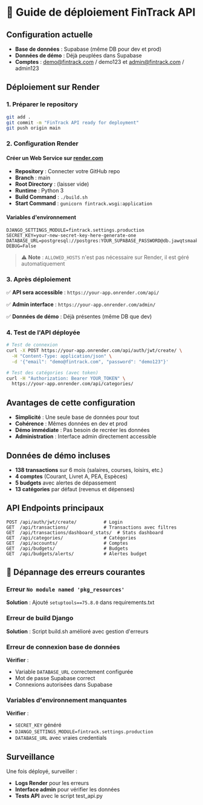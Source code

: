 # 🚀 Guide de déploiement FinTrack API

## Configuration actuelle

- **Base de données** : Supabase (même DB pour dev et prod)
- **Données de démo** : Déjà peuplées dans Supabase
- **Comptes** : demo@fintrack.com / demo123 et admin@fintrack.com / admin123

## Déploiement sur Render

### 1. Préparer le repository

```bash
git add .
git commit -m "FinTrack API ready for deployment"
git push origin main
```

### 2. Configuration Render

#### Créer un Web Service sur [render.com](https://render.com)

- **Repository** : Connecter votre GitHub repo
- **Branch** : main
- **Root Directory** : (laisser vide)
- **Runtime** : Python 3
- **Build Command** : `./build.sh`
- **Start Command** : `gunicorn fintrack.wsgi:application`

#### Variables d'environnement

```env
DJANGO_SETTINGS_MODULE=fintrack.settings.production
SECRET_KEY=your-new-secret-key-here-generate-one
DATABASE_URL=postgresql://postgres:YOUR_SUPABASE_PASSWORD@db.jawqtsmaakoleszqyoeb.supabase.co:5432/postgres
DEBUG=False
```

> ⚠️ **Note** : `ALLOWED_HOSTS` n'est pas nécessaire sur Render, il est géré automatiquement

### 3. Après déploiement

✅ **API sera accessible** : `https://your-app.onrender.com/api/`

✅ **Admin interface** : `https://your-app.onrender.com/admin/`

✅ **Données de démo** : Déjà présentes (même DB que dev)

### 4. Test de l'API déployée

```bash
# Test de connexion
curl -X POST https://your-app.onrender.com/api/auth/jwt/create/ \
  -H "Content-Type: application/json" \
  -d '{"email": "demo@fintrack.com", "password": "demo123"}'

# Test des catégories (avec token)
curl -H "Authorization: Bearer YOUR_TOKEN" \
  https://your-app.onrender.com/api/categories/
```

## Avantages de cette configuration

- **Simplicité** : Une seule base de données pour tout
- **Cohérence** : Mêmes données en dev et prod
- **Démo immédiate** : Pas besoin de recréer les données
- **Administration** : Interface admin directement accessible

## Données de démo incluses

- **138 transactions** sur 6 mois (salaires, courses, loisirs, etc.)
- **4 comptes** (Courant, Livret A, PEA, Espèces)
- **5 budgets** avec alertes de dépassement
- **13 catégories** par défaut (revenus et dépenses)

## API Endpoints principaux

```
POST /api/auth/jwt/create/          # Login
GET  /api/transactions/             # Transactions avec filtres
GET  /api/transactions/dashboard_stats/  # Stats dashboard
GET  /api/categories/               # Catégories
GET  /api/accounts/                 # Comptes
GET  /api/budgets/                  # Budgets
GET  /api/budgets/alerts/           # Alertes budget
```

## 🔧 Dépannage des erreurs courantes

### Erreur `No module named 'pkg_resources'`
**Solution** : Ajouté `setuptools==75.8.0` dans requirements.txt

### Erreur de build Django
**Solution** : Script build.sh amélioré avec gestion d'erreurs

### Erreur de connexion base de données
**Vérifier** : 
- Variable `DATABASE_URL` correctement configurée
- Mot de passe Supabase correct
- Connexions autorisées dans Supabase

### Variables d'environnement manquantes
**Vérifier** :
- `SECRET_KEY` généré
- `DJANGO_SETTINGS_MODULE=fintrack.settings.production`
- `DATABASE_URL` avec vraies credentials

## Surveillance

Une fois déployé, surveiller :

- **Logs Render** pour les erreurs
- **Interface admin** pour vérifier les données
- **Tests API** avec le script test_api.py
